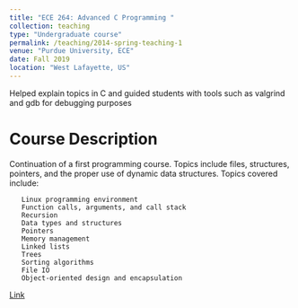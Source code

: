 ```yaml
---
title: "ECE 264: Advanced C Programming "
collection: teaching
type: "Undergraduate course"
permalink: /teaching/2014-spring-teaching-1
venue: "Purdue University, ECE"
date: Fall 2019
location: "West Lafayette, US"
---
```


Helped explain topics in C and guided students with tools such as valgrind and gdb for debugging purposes

Course Description
======
Continuation of a first programming course. Topics include files, structures, pointers, and the proper use of dynamic data structures. Topics covered include:

       Linux programming environment
       Function calls, arguments, and call stack
       Recursion
       Data types and structures
       Pointers
       Memory management
       Linked lists
       Trees
       Sorting algorithms
       File IO
       Object-oriented design and encapsulation

[Link](https://engineering.purdue.edu/ECE/Academics/Undergraduates/UGO/CourseInfo/courseInfo?courseid=591&show=true&type=undergrad)
